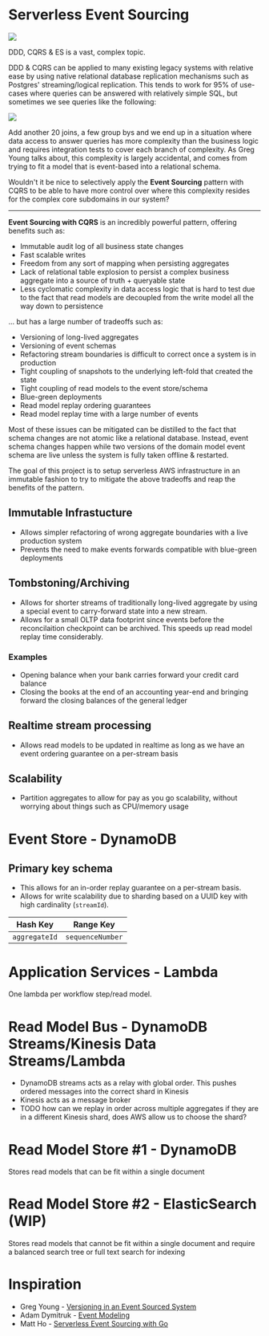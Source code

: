 # Serverless Event Sourcing

![](https://jj09.net/wp-content/uploads/2018/12/ddd-diagram-example.png)

DDD, CQRS & ES is a vast, complex topic. 

DDD & CQRS can be applied to many existing legacy systems with relative ease by using native relational database replication mechanisms such as Postgres' streaming/logical replication. This tends to work for 95% of use-cases where queries can be answered with relatively simple SQL, but sometimes we see queries like the following:

![](https://www.interfacett.com/wp-content/uploads/2014/08/001-Multiple-Joins-Work-just-like-Single-Joins.png)

Add another 20 joins, a few group bys and we end up in a situation where data access to answer queries has more complexity than the business logic and requires integration tests to cover each branch of complexity.
As Greg Young talks about, this complexity is largely accidental, and comes from trying to fit a model that is event-based into a relational schema.

Wouldn't it be nice to selectively apply the **Event Sourcing** pattern with CQRS to be able to have more control over where this complexity resides for the complex core subdomains in our system?

---

**Event Sourcing with CQRS** is an incredibly powerful pattern, offering benefits such as:

- Immutable audit log of all business state changes
- Fast scalable writes
- Freedom from any sort of mapping when persisting aggregates
- Lack of relational table explosion to persist a complex business aggregate into a source of truth + queryable state
- Less cyclomatic complexity in data access logic that is hard to test due to the fact that read models are decoupled from the write model all the way down to persistence

... but has a large number of tradeoffs such as:

- Versioning of long-lived aggregates
- Versioning of event schemas
- Refactoring stream boundaries is difficult to correct once a system is in production
- Tight coupling of snapshots to the underlying left-fold that created the state
- Tight coupling of read models to the event store/schema
- Blue-green deployments
- Read model replay ordering guarantees
- Read model replay time with a large number of events


Most of these issues can be mitigated can be distilled to the fact that schema changes are not atomic like a relational database. Instead, event schema changes happen while two versions of the domain model event schema are live unless the system is fully taken offline & restarted.



The goal of this project is to setup serverless AWS infrastructure in an immutable fashion to try to mitigate the above tradeoffs and reap the benefits of the pattern.


## Immutable Infrastucture
- Allows simpler refactoring of wrong aggregate boundaries with a live production system
- Prevents the need to make events forwards compatible with blue-green deployments


## Tombstoning/Archiving
- Allows for shorter streams of traditionally long-lived aggregate by using a special event to carry-forward state into a new stream.
- Allows for a small OLTP data footprint since events before the reconcilaition checkpoint can be archived. This speeds up read model replay time considerably.

### Examples
- Opening balance when your bank carries forward your credit card balance
- Closing the books at the end of an accounting year-end and bringing forward the closing balances of the general ledger


## Realtime stream processing
- Allows read models to be updated in realtime as long as we have an event ordering guarantee on a per-stream basis


## Scalability
- Partition aggregates to allow for pay as you go scalability, without worrying about things such as CPU/memory usage


# Event Store - DynamoDB

## Primary key schema
- This allows for an in-order replay guarantee on a per-stream basis.
- Allows for write scalability due to sharding based on a UUID key with high cardinality (`streamId`).

| Hash Key        | Range Key
| ------------- |:-------------:|
| `aggregateId`      | `sequenceNumber`


# Application Services - Lambda
One lambda per workflow step/read model.



# Read Model Bus - DynamoDB Streams/Kinesis Data Streams/Lambda
- DynamoDB streams acts as a relay with global order. This pushes ordered messages into the correct shard in Kinesis
- Kinesis acts as a message broker
- TODO how can we replay in order across multiple aggregates if they are in a different Kinesis shard, does AWS allow us to choose the shard?


# Read Model Store #1 - DynamoDB
Stores read models that can be fit within a single document


# Read Model Store #2 - ElasticSearch (WIP)
Stores read models that cannot be fit within a single document and require a balanced search tree or full text search for indexing



# Inspiration
- Greg Young - [Versioning in an Event Sourced System](https://leanpub.com/esversioning/read)
- Adam Dymitruk - [Event Modeling](https://eventmodeling.org/)
- Matt Ho - [Serverless Event Sourcing with Go](https://www.youtube.com/watch?v=B-reKkB8L5Q)